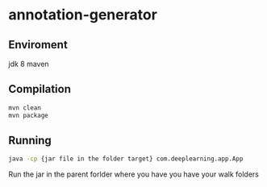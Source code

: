 # annotation-generator
## Enviroment
jdk 8
maven
## Compilation
```sh
mvn clean
mvn package
```
## Running
```sh
java -cp {jar file in the folder target} com.deeplearning.app.App
```
Run the jar in the parent forlder where you have you have your walk folders
